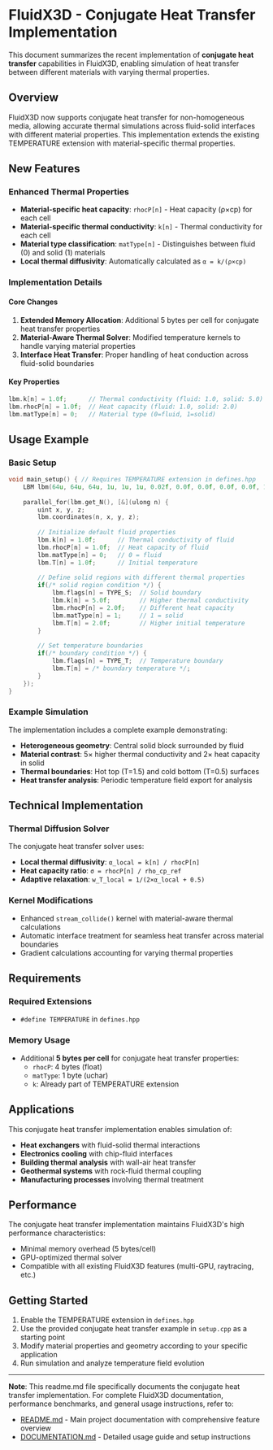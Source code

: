 # FluidX3D - Conjugate Heat Transfer Implementation

This document summarizes the recent implementation of **conjugate heat transfer** capabilities in FluidX3D, enabling simulation of heat transfer between different materials with varying thermal properties.

## Overview

FluidX3D now supports conjugate heat transfer for non-homogeneous media, allowing accurate thermal simulations across fluid-solid interfaces with different material properties. This implementation extends the existing TEMPERATURE extension with material-specific thermal properties.

## New Features

### Enhanced Thermal Properties
- **Material-specific heat capacity**: `rhocP[n]` - Heat capacity (ρ×cp) for each cell
- **Material-specific thermal conductivity**: `k[n]` - Thermal conductivity for each cell  
- **Material type classification**: `matType[n]` - Distinguishes between fluid (0) and solid (1) materials
- **Local thermal diffusivity**: Automatically calculated as `α = k/(ρ×cp)`

### Implementation Details

#### Core Changes
1. **Extended Memory Allocation**: Additional 5 bytes per cell for conjugate heat transfer properties
2. **Material-Aware Thermal Solver**: Modified temperature kernels to handle varying material properties
3. **Interface Heat Transfer**: Proper handling of heat conduction across fluid-solid boundaries

#### Key Properties
```cpp
lbm.k[n] = 1.0f;      // Thermal conductivity (fluid: 1.0, solid: 5.0)
lbm.rhocP[n] = 1.0f;  // Heat capacity (fluid: 1.0, solid: 2.0)
lbm.matType[n] = 0;   // Material type (0=fluid, 1=solid)
```

## Usage Example

### Basic Setup
```cpp
void main_setup() { // Requires TEMPERATURE extension in defines.hpp
    LBM lbm(64u, 64u, 64u, 1u, 1u, 1u, 0.02f, 0.0f, 0.0f, 0.0f, 0.0f, 1.0f, 1.0f);
    
    parallel_for(lbm.get_N(), [&](ulong n) {
        uint x, y, z;
        lbm.coordinates(n, x, y, z);
        
        // Initialize default fluid properties
        lbm.k[n] = 1.0f;      // Thermal conductivity of fluid
        lbm.rhocP[n] = 1.0f;  // Heat capacity of fluid
        lbm.matType[n] = 0;   // 0 = fluid
        lbm.T[n] = 1.0f;      // Initial temperature
        
        // Define solid regions with different thermal properties
        if(/* solid region condition */) {
            lbm.flags[n] = TYPE_S;  // Solid boundary
            lbm.k[n] = 5.0f;        // Higher thermal conductivity
            lbm.rhocP[n] = 2.0f;    // Different heat capacity
            lbm.matType[n] = 1;     // 1 = solid
            lbm.T[n] = 2.0f;        // Higher initial temperature
        }
        
        // Set temperature boundaries
        if(/* boundary condition */) {
            lbm.flags[n] = TYPE_T;  // Temperature boundary
            lbm.T[n] = /* boundary temperature */;
        }
    });
}
```

### Example Simulation
The implementation includes a complete example demonstrating:
- **Heterogeneous geometry**: Central solid block surrounded by fluid
- **Material contrast**: 5× higher thermal conductivity and 2× heat capacity in solid
- **Thermal boundaries**: Hot top (T=1.5) and cold bottom (T=0.5) surfaces
- **Heat transfer analysis**: Periodic temperature field export for analysis

## Technical Implementation

### Thermal Diffusion Solver
The conjugate heat transfer solver uses:
- **Local thermal diffusivity**: `α_local = k[n] / rhocP[n]`
- **Heat capacity ratio**: `σ = rhocP[n] / rho_cp_ref`
- **Adaptive relaxation**: `w_T_local = 1/(2×α_local + 0.5)`

### Kernel Modifications
- Enhanced `stream_collide()` kernel with material-aware thermal calculations
- Automatic interface treatment for seamless heat transfer across material boundaries
- Gradient calculations accounting for varying thermal properties

## Requirements

### Required Extensions
- `#define TEMPERATURE` in `defines.hpp`

### Memory Usage
- Additional **5 bytes per cell** for conjugate heat transfer properties:
  - `rhocP`: 4 bytes (float)
  - `matType`: 1 byte (uchar)
  - `k`: Already part of TEMPERATURE extension

## Applications

This conjugate heat transfer implementation enables simulation of:
- **Heat exchangers** with fluid-solid thermal interactions
- **Electronics cooling** with chip-fluid interfaces  
- **Building thermal analysis** with wall-air heat transfer
- **Geothermal systems** with rock-fluid thermal coupling
- **Manufacturing processes** involving thermal treatment

## Performance

The conjugate heat transfer implementation maintains FluidX3D's high performance characteristics:
- Minimal memory overhead (5 bytes/cell)
- GPU-optimized thermal solver
- Compatible with all existing FluidX3D features (multi-GPU, raytracing, etc.)

## Getting Started

1. Enable the TEMPERATURE extension in `defines.hpp`
2. Use the provided conjugate heat transfer example in `setup.cpp` as a starting point
3. Modify material properties and geometry according to your specific application
4. Run simulation and analyze temperature field evolution

---

**Note**: This readme.md file specifically documents the conjugate heat transfer implementation. For complete FluidX3D documentation, performance benchmarks, and general usage instructions, refer to:
- [README.md](README.md) - Main project documentation with comprehensive feature overview
- [DOCUMENTATION.md](DOCUMENTATION.md) - Detailed usage guide and setup instructions